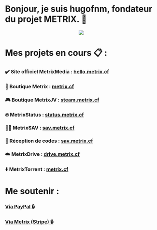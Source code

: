 # Bonjour, je suis hugofnm, fondateur du projet METRIX. 👋

<p align="center"> 
    <img src="https://github-readme-stats.vercel.app/api?username=hugofnm&show_icons=true&theme=tokyonight">
</p>

# Mes projets en cours 📋 :

### ✔️ Site officiel MetrixMedia : <a href="https://hello.metrix.cf">hello.metrix.cf</a>
### 🛒 Boutique Metrix : <a href="https://metrix.cf">metrix.cf</a>
### 🎮 Boutique MetrixJV : <a href="https://steam.metrix.cf">steam.metrix.cf</a>
### 🔥 MetrixStatus : <a href="https://status.metrix.cf">status.metrix.cf</a>
### 🧑‍🔧 MetrixSAV : <a href="https://sav.metrix.cf">sav.metrix.cf</a>
### 📩 Réception de codes : <a href="https://sav.metrix.cf">sav.metrix.cf</a>
### ☁️ MetrixDrive : <a href="https://drive.metrix.cf">drive.metrix.cf</a>
### ⬇️ MetrixTorrent : <a href="https://www.metrix.cf/divers/torrentdownloader">metrix.cf</a>

# Me soutenir : 

### <a href="https://paypal.me/hugofnm/">Via PayPal 🔒</a>
### <a href="https://metrix.cf/funding">Via Metrix (Stripe) 🔒</a>
